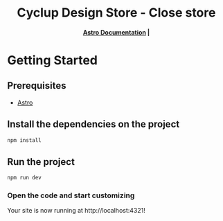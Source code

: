 <h1 align="center">
  Cyclup Design Store - Close store
</h1>

<h4 align="center">
  <a href="https://docs.astro.build/">Astro Documentation</a> |
</h4>

# Getting Started

## Prerequisites

- [Astro](https://docs.astro.build/en/getting-started/)

## Install the dependencies on the project

```bash
npm install
```

## Run the project

```bash
npm run dev
```

### Open the code and start customizing

Your site is now running at http://localhost:4321!
